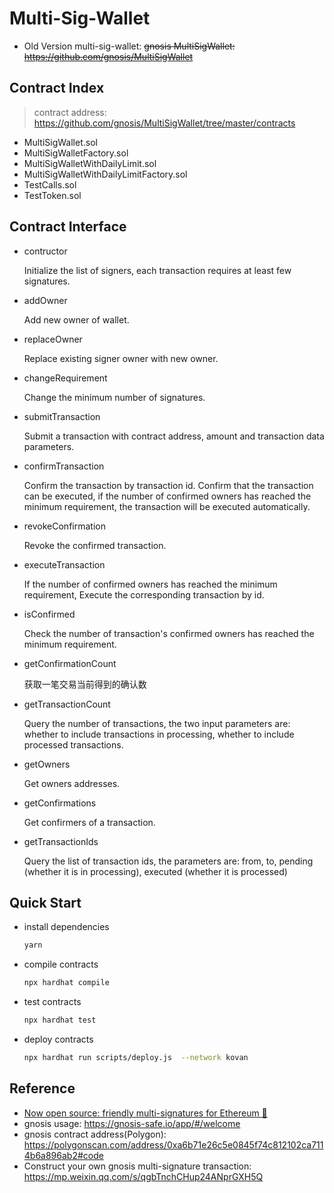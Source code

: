 # Multi-Sig-Wallet

- Old Version multi-sig-wallet: <del>gnosis MultiSigWallet: <https://github.com/gnosis/MultiSigWallet></del>

## Contract Index

> contract address: <https://github.com/gnosis/MultiSigWallet/tree/master/contracts>

- MultiSigWallet.sol
- MultiSigWalletFactory.sol
- MultiSigWalletWithDailyLimit.sol
- MultiSigWalletWithDailyLimitFactory.sol
- TestCalls.sol
- TestToken.sol

## Contract Interface

- contructor

  Initialize the list of signers, each transaction requires at least few signatures.

- addOwner

  Add new owner of wallet.

- replaceOwner

  Replace existing signer owner with new owner.

- changeRequirement

  Change the minimum number of signatures.

- submitTransaction

  Submit a transaction with contract address, amount and transaction data parameters.

- confirmTransaction

  Confirm the transaction by transaction id. Confirm that the transaction can be executed, if the number of confirmed owners has reached the minimum requirement, the transaction will be executed automatically.

- revokeConfirmation

  Revoke the confirmed transaction.

- executeTransaction

  If the number of confirmed owners has reached the minimum requirement, Execute the corresponding transaction by id.

- isConfirmed

  Check the number of transaction's confirmed owners has reached the minimum requirement.

- getConfirmationCount

  获取一笔交易当前得到的确认数

- getTransactionCount

  Query the number of transactions, the two input parameters are: whether to include transactions in processing, whether to include processed transactions.

- getOwners

  Get owners addresses.

- getConfirmations

  Get confirmers of a transaction.

- getTransactionIds
  
  Query the list of transaction ids, the parameters are: from, to, pending (whether it is in processing), executed (whether it is processed)

## Quick Start

- install dependencies

  ```sh
  yarn
  ```

- compile contracts

  ```sh
  npx hardhat compile
  ```

- test contracts

  ```sh
  npx hardhat test
  ```

- deploy contracts

  ```sh
  npx hardhat run scripts/deploy.js  --network kovan
  ```

## Reference

- [Now open source: friendly multi-signatures for Ethereum 🔑](https://medium.com/dsys/now-open-source-friendly-multi-signatures-for-ethereum-d75ca5a0dc5c)
- gnosis usage: <https://gnosis-safe.io/app/#/welcome>
- gnosis contract address(Polygon): <https://polygonscan.com/address/0xa6b71e26c5e0845f74c812102ca7114b6a896ab2#code>
- Construct your own gnosis multi-signature transaction: <https://mp.weixin.qq.com/s/qgbTnchCHup24ANprGXH5Q>
